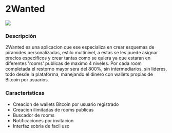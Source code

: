 # 2Wanted
![](https://i.ibb.co/rcGw6hh/logo-1.png)

### Descripción

2Wanted es una aplicacion que ese especializa en crear esquemas de piramides personalizadas, estilo multinivel, a estas se les puede asignar precios especificos y crear tantas como se quiera ya que estaran en diferentes 'rooms' publicas de maximo 4 niveles. Por cada room completada el restorno mayor sera del 800%, sin intermediarios, sin lideres, todo desde la plataforma, manejando el dinero con wallets propias de Bitcoin por usuarios.

### Caracteristicas

- Creacion de wallets Bitcoin por usuario registrado
- Creacion ilimitadas de rooms publicas
- Buscador de rooms
- Notificaciones por invitacion
- Interfaz sobria de facil uso